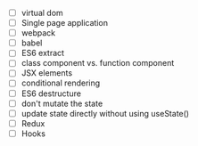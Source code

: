 - [ ] virtual dom
- [ ] Single page application
- [ ] webpack
- [ ] babel
- [ ] ES6 extract
- [ ] class component vs. function component
- [ ] JSX elements
- [ ] conditional rendering
- [ ] ES6 destructure
- [ ] don't mutate the state
- [ ] update state directly without using useState()
- [ ] Redux
- [ ] Hooks